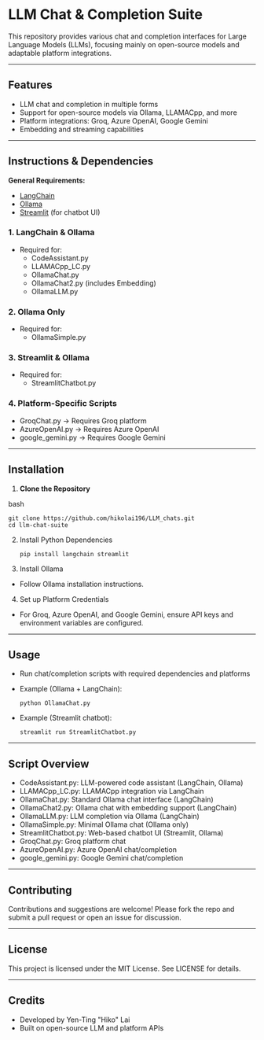 # LLM Chat & Completion Suite

This repository provides various chat and completion interfaces for Large Language Models (LLMs), focusing mainly on open-source models and adaptable platform integrations.

---
## Features
- LLM chat and completion in multiple forms
- Support for open-source models via Ollama, LLAMACpp, and more
- Platform integrations: Groq, Azure OpenAI, Google Gemini
- Embedding and streaming capabilities

---
## Instructions & Dependencies

**General Requirements:**
- [LangChain](https://github.com/langchain-ai/langchain)
- [Ollama](https://ollama.com/)
- [Streamlit](https://streamlit.io/) (for chatbot UI)

### 1. LangChain & Ollama
- Required for:
  - CodeAssistant.py
  - LLAMACpp_LC.py
  - OllamaChat.py
  - OllamaChat2.py (includes Embedding)
  - OllamaLLM.py

### 2. Ollama Only
- Required for:
  - OllamaSimple.py

### 3. Streamlit & Ollama
- Required for:
  - StreamlitChatbot.py

### 4. Platform-Specific Scripts
- GroqChat.py &rarr; Requires Groq platform
- AzureOpenAI.py &rarr; Requires Azure OpenAI
- google_gemini.py &rarr; Requires Google Gemini

---
## Installation

1. **Clone the Repository**
   
bash
```
git clone https://github.com/hikolai196/LLM_chats.git
cd llm-chat-suite
```

2. Install Python Dependencies

   `pip install langchain streamlit`

3. Install Ollama 
  - Follow Ollama installation instructions. 
4. Set up Platform Credentials
  - For Groq, Azure OpenAI, and Google Gemini, ensure API keys and environment variables are configured.

--- 
## Usage
- Run chat/completion scripts with required dependencies and platforms
- Example (Ollama + LangChain): 

   `python OllamaChat.py`

- Example (Streamlit chatbot): 

   `streamlit run StreamlitChatbot.py`

--- 
## Script Overview
- CodeAssistant.py: LLM-powered code assistant (LangChain, Ollama) 
- LLAMACpp_LC.py: LLAMACpp integration via LangChain 
- OllamaChat.py: Standard Ollama chat interface (LangChain) 
- OllamaChat2.py: Ollama chat with embedding support (LangChain) 
- OllamaLLM.py: LLM completion via Ollama (LangChain) 
- OllamaSimple.py: Minimal Ollama chat (Ollama only) 
- StreamlitChatbot.py: Web-based chatbot UI (Streamlit, Ollama) 
- GroqChat.py: Groq platform chat 
- AzureOpenAI.py: Azure OpenAI chat/completion 
- google_gemini.py: Google Gemini chat/completion

--- 
## Contributing

Contributions and suggestions are welcome!
Please fork the repo and submit a pull request or open an issue for discussion.

--- 
## License

This project is licensed under the MIT License. See LICENSE for details.

--- 
## Credits
- Developed by Yen-Ting "Hiko" Lai
- Built on open-source LLM and platform APIs
